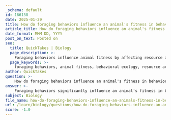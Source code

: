 ```yaml
---
_schema: default
id: 166138
date: 2025-01-29
title: How do foraging behaviors influence an animal's fitness in behavioral ecology?
article_title: How do foraging behaviors influence an animal's fitness in behavioral ecology?
date_format: MMM DD, YYYY
post_on_text: Posted on
seo:
  title: QuickTakes | Biology
  page_description: >-
    Foraging behaviors influence animal fitness by affecting resource acquisition, survival strategies, social interactions, niche utilization, adaptability to environmental changes, and reproductive success in the context of behavioral ecology.
  page_keywords: >-
    foraging behaviors, animal fitness, behavioral ecology, resource acquisition, predation risk, social learning, niche partitioning, adaptation, reproductive success, optimality theory
author: QuickTakes
question: >-
    How do foraging behaviors influence an animal's fitness in behavioral ecology?
answer: >-
    Foraging behaviors significantly influence an animal's fitness in behavioral ecology by directly affecting its ability to acquire resources necessary for survival and reproduction. Here are several key ways in which foraging behaviors impact fitness:\n\n1. **Resource Acquisition**: The primary function of foraging is to locate and consume food. Animals that develop efficient foraging strategies can maximize their energy intake while minimizing the energy expended in searching for food. For example, optimality theory suggests that animals will adopt foraging strategies that yield the best possible energy return relative to the costs incurred during the search. This balance is crucial for maintaining energy reserves, which are vital for survival and reproductive success.\n\n2. **Predation Risk**: Foraging behaviors are often adjusted based on the presence of predators. Animals may alter their foraging locations, times, or methods to reduce the risk of predation. For instance, a bird may choose to forage in areas with dense cover to avoid being seen by predators. By minimizing predation risk while foraging, animals can increase their chances of survival, thereby enhancing their overall fitness.\n\n3. **Social Learning and Information Use**: In some species, foraging behaviors are influenced by social interactions and the sharing of information. Animals may learn from others about the location of food sources or the best foraging techniques. This social learning can lead to more efficient foraging strategies, improving the fitness of individuals that are able to capitalize on the knowledge of others.\n\n4. **Niche Partitioning**: Foraging behaviors can also lead to niche partitioning, where different species or individuals exploit different resources or foraging strategies to reduce competition. This can enhance the survival of multiple species within the same habitat, contributing to biodiversity and ecosystem stability.\n\n5. **Adaptation to Environmental Changes**: Animals may need to adapt their foraging behaviors in response to changes in resource availability due to environmental factors such as seasonal changes or habitat alterations. Those that can quickly adjust their foraging strategies are more likely to thrive in changing conditions, thus enhancing their fitness.\n\n6. **Reproductive Success**: Foraging behaviors can also influence reproductive success. For example, males that can secure more food may be more attractive to females, leading to higher mating success. Additionally, females that are better foragers may produce healthier offspring due to better nutrition during gestation or lactation.\n\nIn summary, foraging behaviors are critical to an animal's fitness as they directly affect resource acquisition, survival strategies against predation, social learning, niche partitioning, adaptability to environmental changes, and reproductive success. Understanding these behaviors within the framework of behavioral ecology provides insights into how animals interact with their environment and the evolutionary pressures that shape their behaviors.
subject: Biology
file_name: how-do-foraging-behaviors-influence-an-animals-fitness-in-behavioral-ecology.md
url: /learn/biology/questions/how-do-foraging-behaviors-influence-an-animals-fitness-in-behavioral-ecology
score: -1.0
---
```


&nbsp;